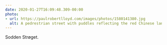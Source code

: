 ```yaml
---
date: 2020-01-27T16:09:48.309-00:00
photo:
- url: https://paulrobertlloyd.com/images/photos/1580141380.jpg
  alt: A pedrestrian street with puddles reflecting the red Chinese lantens hung overhead.
---
```

Sodden Strøget.
